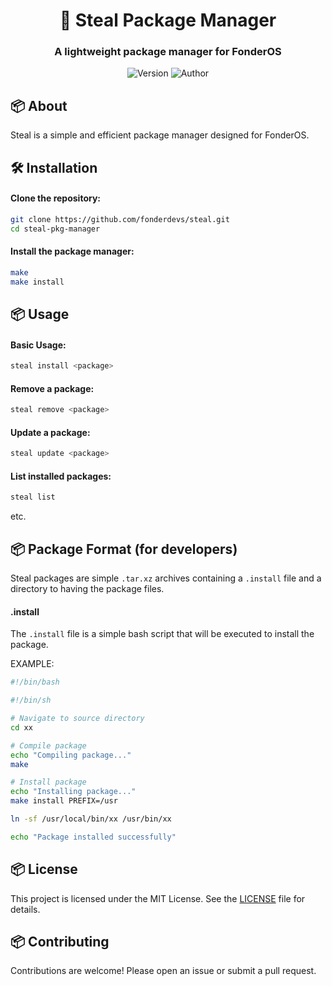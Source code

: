 <div align="center">

# 🚀 Steal Package Manager
### A lightweight package manager for FonderOS

![Version](https://img.shields.io/badge/version-2.0.0-blue)
![Author](https://img.shields.io/badge/Author-parkourer10-green)

</div>

## 📦 About

Steal is a simple and efficient package manager designed for FonderOS.

## 🛠️ Installation

#### Clone the repository:

```bash
git clone https://github.com/fonderdevs/steal.git
cd steal-pkg-manager
```

#### Install the package manager:

```bash
make
make install
```

## 📦 Usage

#### Basic Usage:

```bash
steal install <package>
```

#### Remove a package:

```bash
steal remove <package>
```

#### Update a package:

```bash
steal update <package>
```

#### List installed packages:

```bash
steal list
```

etc.

## 📦 Package Format (for developers)

Steal packages are simple `.tar.xz` archives containing a `.install` file and a directory to having the package files.

#### .install

The `.install` file is a simple bash script that will be executed to install the package.

EXAMPLE:
```bash
#!/bin/bash

#!/bin/sh

# Navigate to source directory
cd xx

# Compile package
echo "Compiling package..."
make

# Install package
echo "Installing package..."
make install PREFIX=/usr

ln -sf /usr/local/bin/xx /usr/bin/xx

echo "Package installed successfully"
```

## 📦 License

This project is licensed under the MIT License. See the [LICENSE](LICENSE) file for details.

## 📦 Contributing

Contributions are welcome! Please open an issue or submit a pull request.
